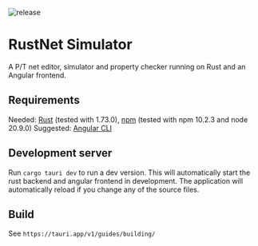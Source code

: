 ![release](https://github.com/Thamsta/rust-petrinet-simulator/actions/workflows/rust.yml/badge.svg?branch=main)

# RustNet Simulator
A P/T net editor, simulator and property checker running on Rust and an Angular frontend.

## Requirements

Needed: [Rust](https://www.rust-lang.org/tools/install) (tested with 1.73.0), [npm](https://www.npmjs.com/package/npm) (tested with npm 10.2.3 and node 20.9.0)
Suggested: [Angular CLI](https://angular.io/cli)

## Development server

Run `cargo tauri dev` to run a dev version. This will automatically start the rust backend and angular frontend in development.
The application will automatically reload if you change any of the source files.

## Build

See `https://tauri.app/v1/guides/building/`
